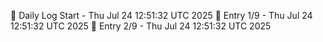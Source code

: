 📅 Daily Log Start - Thu Jul 24 12:51:32 UTC 2025
📌 Entry 1/9 - Thu Jul 24 12:51:32 UTC 2025
📌 Entry 2/9 - Thu Jul 24 12:51:32 UTC 2025
